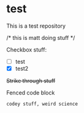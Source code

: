 test
====

This is a test repository

/*  this is matt doing stuff  */

Checkbox stuff:
- [ ] test
- [x] test2

~~Strike through stuff~~

Fenced code block

```
codey stuff, weird science
```
